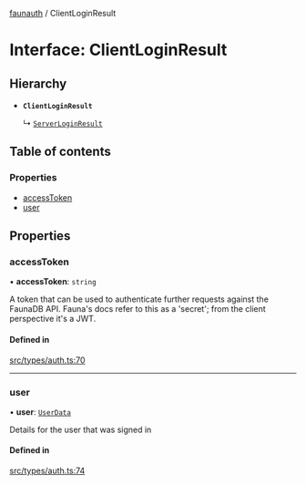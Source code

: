 [faunauth](../index.md) / ClientLoginResult

# Interface: ClientLoginResult

## Hierarchy

- **`ClientLoginResult`**

  ↳ [`ServerLoginResult`](ServerLoginResult.md)

## Table of contents

### Properties

- [accessToken](ClientLoginResult.md#accesstoken)
- [user](ClientLoginResult.md#user)

## Properties

### accessToken

• **accessToken**: `string`

A token that can be used to authenticate further requests against the FaunaDB API. Fauna's
docs refer to this as a 'secret'; from the client perspective it's a JWT.

#### Defined in

[src/types/auth.ts:70](https://github.com/alexnitta/faunauth/blob/57157b8/src/types/auth.ts#L70)

___

### user

• **user**: [`UserData`](UserData.md)

Details for the user that was signed in

#### Defined in

[src/types/auth.ts:74](https://github.com/alexnitta/faunauth/blob/57157b8/src/types/auth.ts#L74)
